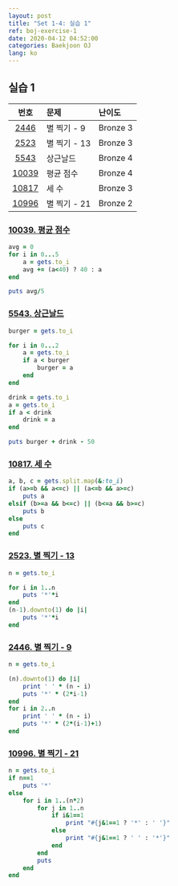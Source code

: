 ```yaml
---
layout: post
title: "Set 1-4: 실습 1"
ref: boj-exercise-1
date: 2020-04-12 04:52:00
categories: Baekjoon OJ
lang: ko
---
```


## 실습 1

|번호|문제|난이도|
|:-:|:--|:--|
|[2446](#2446)|별 찍기 - 9|Bronze 3|
|[2523](#2523)|별 찍기 - 13|Bronze 3|
|[5543](#5543)|상근날드|Bronze 4|
|[10039](#10039)|평균 점수|Bronze 4|
|[10817](#10817)|세 수|Bronze 3|
|[10996](#10996)|별 찍기 - 21|Bronze 2|

<div class="divider"></div>

### [10039. 평균 점수](https://www.acmicpc.net/problem/10039) <a id="10039"></a>
```rb
avg = 0
for i in 0...5
    a = gets.to_i
    avg += (a<40) ? 40 : a
end

puts avg/5
```

### [5543. 상근날드](https://www.acmicpc.net/problem/5543) <a id="5543"></a>
```rb
burger = gets.to_i

for i in 0...2
    a = gets.to_i
    if a < burger
        burger = a
    end
end

drink = gets.to_i
a = gets.to_i
if a < drink
    drink = a
end

puts burger + drink - 50
```

### [10817. 세 수](https://www.acmicpc.net/problem/10817) <a id="10817"></a>
```rb
a, b, c = gets.split.map(&:to_i)
if (a>=b && a<=c) || (a<=b && a>=c)
    puts a
elsif (b>=a && b<=c) || (b<=a && b>=c)
    puts b
else
    puts c
end
```

### [2523. 별 찍기 - 13](https://www.acmicpc.net/problem/2523) <a id="2523"></a>
```rb
n = gets.to_i

for i in 1..n
    puts '*'*i
end
(n-1).downto(1) do |i|
    puts '*'*i
end
```

### [2446. 별 찍기 - 9](https://www.acmicpc.net/problem/2446) <a id="2446"></a>
```rb
n = gets.to_i

(n).downto(1) do |i|
    print ' ' * (n - i)
    puts '*' * (2*i-1)
end
for i in 2..n
    print ' ' * (n - i)
    puts '*' * (2*(i-1)+1)
end
```

### [10996. 별 찍기 - 21](https://www.acmicpc.net/problem/10996) <a id="10996"></a>
```rb
n = gets.to_i
if n==1
    puts '*'
else
    for i in 1..(n*2)
        for j in 1..n
            if i&1==1
                print "#{j&1==1 ? '*' : ' '}"
            else
                print "#{j&1==1 ? ' ' : '*'}"
            end
        end
        puts
    end
end
```
